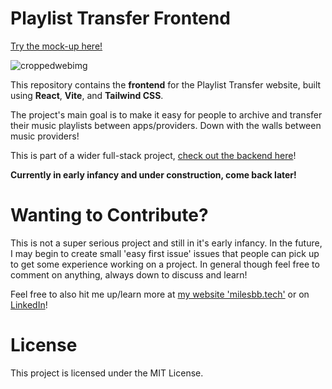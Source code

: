# Playlist Transfer Frontend

[Try the mock-up here!](milesbb.github.io/playlist-transfer-frontend/)

![croppedwebimg](https://github.com/user-attachments/assets/f943f917-311f-4079-8a33-58412443b4c8)

This repository contains the **frontend** for the Playlist Transfer website, built using **React**, **Vite**, and **Tailwind CSS**.

The project's main goal is to make it easy for people to archive and transfer their music playlists between apps/providers. Down with the walls between music providers!

This is part of a wider full-stack project, [check out the backend here](https://github.com/milesbb/playlist-transfer-backend)!

**Currently in early infancy and under construction, come back later!**

# Wanting to Contribute?

This is not a super serious project and still in it's early infancy. In the future, I may begin to create small 'easy first issue' issues that people can pick up to get some experience working on a project. In general though feel free to comment on anything, always down to discuss and learn!

Feel free to also hit me up/learn more at [my website 'milesbb.tech'](https://milesbb.tech) or on [LinkedIn](https://www.linkedin.com/in/milesbaileybraendgaard/)!

# License

This project is licensed under the MIT License.
